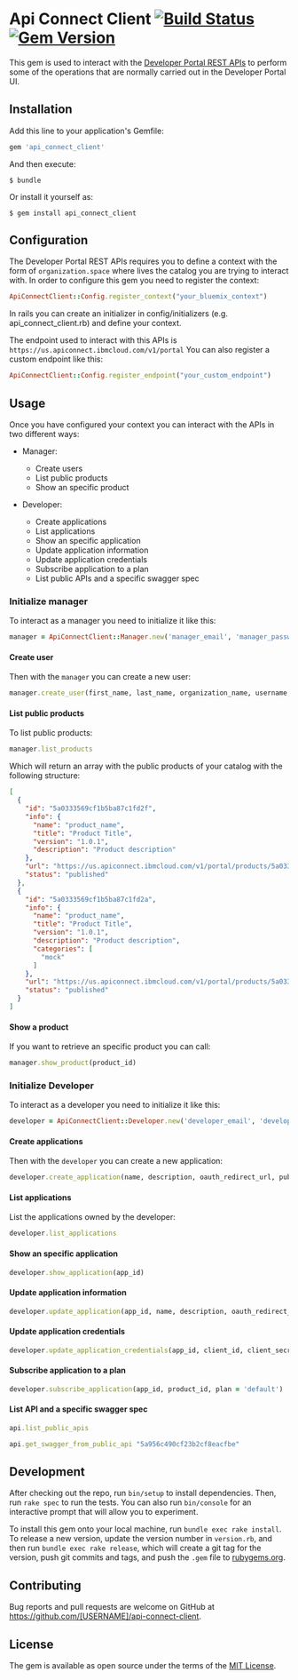 

# Api Connect Client [![Build Status](https://travis-ci.org/cffiebigc/api-connect-client.svg?branch=master)](https://travis-ci.org/cffiebigc/api-connect-client) [![Gem Version](https://badge.fury.io/rb/api_connect_client.svg)](https://badge.fury.io/rb/api_connect_client)

This gem is used to interact with the [Developer Portal REST APIs](https://www.ibm.com/support/knowledgecenter/en/SSFS6T/com.ibm.apic.apirest.doc/dev_portal_apis.html)
 to perform some of the operations that are normally carried out in the Developer Portal UI.

## Installation

Add this line to your application's Gemfile:

```ruby
gem 'api_connect_client'
```

And then execute:

    $ bundle

Or install it yourself as:

    $ gem install api_connect_client

## Configuration

The Developer Portal REST APIs requires you to define a context with the form of `organization.space` where lives the catalog you are trying to interact with. In order to configure this gem you need to register the context:

```ruby
ApiConnectClient::Config.register_context("your_bluemix_context")
```

In rails you can create an initializer in config/initializers (e.g. api_connect_client.rb) and define your context.

The endpoint used to interact with this APIs is `https://us.apiconnect.ibmcloud.com/v1/portal` You can also register a custom endpoint like this:

```ruby
ApiConnectClient::Config.register_endpoint("your_custom_endpoint")
```

## Usage

Once you have configured your context you can interact with the APIs in two different ways:

* Manager:
  * Create users
  * List public products
  * Show an specific product

* Developer:
  * Create applications
  * List applications
  * Show an specific application
  * Update application information
  * Update application credentials
  * Subscribe application to a plan
  * List public APIs and a specific swagger spec

### Initialize manager

To interact as a manager you need to initialize it like this:

```ruby
manager = ApiConnectClient::Manager.new('manager_email', 'manager_password')
```

#### Create user

Then with the `manager` you can create a new user:

```ruby
manager.create_user(first_name, last_name, organization_name, username, password)
```

#### List public products

To list public products:

```ruby
manager.list_products
```

Which will return an array with the public products of your catalog with the following structure:

```json
[
  {
    "id": "5a0333569cf1b5ba87c1fd2f",
    "info": {
      "name": "product_name",
      "title": "Product Title",
      "version": "1.0.1",
      "description": "Product description"
    },
    "url": "https://us.apiconnect.ibmcloud.com/v1/portal/products/5a0333569cf1b5ba87c1fd2f",
    "status": "published"
  },
  {
    "id": "5a0333569cf1b5ba87c1fd2a",
    "info": {
      "name": "product_name",
      "title": "Product Title",
      "version": "1.0.1",
      "description": "Product description",
      "categories": [
        "mock"
      ]
    },
    "url": "https://us.apiconnect.ibmcloud.com/v1/portal/products/5a0333569cf1b5ba87c1fd2a",
    "status": "published"
  }
]
```

#### Show a product

If you want to retrieve an specific product you can call:

```ruby
manager.show_product(product_id)
```

### Initialize Developer

To interact as a developer you need to initialize it like this:

```ruby
developer = ApiConnectClient::Developer.new('developer_email', 'developer_password', 'organization_id')
```

#### Create applications

Then with the `developer` you can create a new application:

```ruby
developer.create_application(name, description, oauth_redirect_url, public_app = false)
```

#### List applications

List the applications owned by the developer:

```ruby
developer.list_applications
```

#### Show an specific application

```ruby
developer.show_application(app_id)
```

#### Update application information

```ruby
developer.update_application(app_id, name, description, oauth_redirect_uri, public_app)
```

#### Update application credentials

```ruby
developer.update_application_credentials(app_id, client_id, client_secret)
```

#### Subscribe application to a plan

```ruby
developer.subscribe_application(app_id, product_id, plan = 'default')
```

#### List API and a specific swagger spec
```ruby
api.list_public_apis
```

```ruby
api.get_swagger_from_public_api "5a956c490cf23b2cf8eacfbe"
```


## Development

After checking out the repo, run `bin/setup` to install dependencies. Then, run `rake spec` to run the tests. You can also run `bin/console` for an interactive prompt that will allow you to experiment.

To install this gem onto your local machine, run `bundle exec rake install`. To release a new version, update the version number in `version.rb`, and then run `bundle exec rake release`, which will create a git tag for the version, push git commits and tags, and push the `.gem` file to [rubygems.org](https://rubygems.org).

## Contributing

Bug reports and pull requests are welcome on GitHub at https://github.com/[USERNAME]/api-connect-client.

## License

The gem is available as open source under the terms of the [MIT License](https://opensource.org/licenses/MIT).
